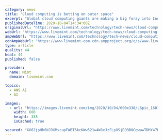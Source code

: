 ```yaml
---
category: news
title: "Cloud computing is betting on outer space"
excerpt: "Global cloud computing giants are making a big foray into India. And space tech might play a key role.The space deals will add spice in India too. India’s cloud computing market is estimated at $2.5 billion."
publishedDateTime: 2020-10-04T14:34:00Z
originalUrl: "https://www.livemint.com/technology/tech-news/cloud-computing-is-betting-on-outer-space-11601816394602.html"
webUrl: "https://www.livemint.com/technology/tech-news/cloud-computing-is-betting-on-outer-space-11601816394602.html"
ampWebUrl: "https://www.livemint.com/technology/tech-news/cloud-computing-is-betting-on-outer-space/amp-11601816394602.html"
cdnAmpWebUrl: "https://www-livemint-com.cdn.ampproject.org/c/s/www.livemint.com/technology/tech-news/cloud-computing-is-betting-on-outer-space/amp-11601816394602.html"
type: article
quality: 44
heat: 44
published: false

provider:
  name: Mint
  domain: livemint.com

topics:
  - AWS AI
  - AI

images:
  - url: "https://images.livemint.com/img/2020/10/04/600x338/LSpic_1601817118862_1601817130485.JPG"
    width: 600
    height: 338
    isCached: true

secured: "GO62jpHh6NJDXMscupFWBT6kcKWw521w4W8eJzFLp8SjEO3BOCqwawTDMY47HFTkDU8EAO8MSu61UpfPnP5SVoC67vHSTYEpOnJ+3K1RdpxeSE8WFoySTSgcfeY7z30/zo04GoP4sQzeVY8jOrGWyU9k3OGFnGlC76U70kr4iN9H92idgH+m+/9QLnKJgbZb2KvlcPzopdvqSvVg+VO05skXScMErHpUE6Qdbew11UYnAxgK1Xfpkws86Empc+g1YbmW4rhyVKr3OFwa5z1X8P7nD10Ccyjl4jNXNJu+mO5qTGUn3bKE7UM8EGJEZ0sSPmhxCGZEmnmzlM3yWudx9TjZ7dbhGdhzzJTROoDkUnM=;qcNhLmjGWW2IHo50HArblQ=="
---
```


